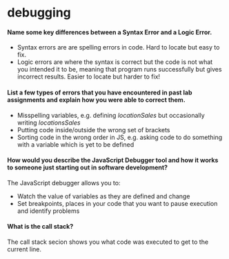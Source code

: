 # debugging

#### Name some key differences between a Syntax Error and a Logic Error.

- Syntax errors are are spelling errors in code. Hard to locate but easy to fix.
- Logic errors are where the syntax is correct but the code is not what you intended it to be, meaning that program runs successfully but gives incorrect results. Easier to locate but harder to fix!

#### List a few types of errors that you have encountered in past lab assignments and explain how you were able to correct them.

- Misspelling variables, e.g. defining _locationSales_ but occasionally writing _locationsSales_
- Putting code inside/outside the wrong set of brackets
- Sorting code in the wrong order in JS, e.g. asking code to do something with a variable which is yet to be defined

#### How would you describe the JavaScript Debugger tool and how it works to someone just starting out in software development?

The JavaScript debugger allows you to:

- Watch the value of variables as they are defined and change
- Set breakpoints, places in your code that you want to pause execution and identify problems

#### What is the call stack?

The call stack secion shows you what code was executed to get to the current line.
